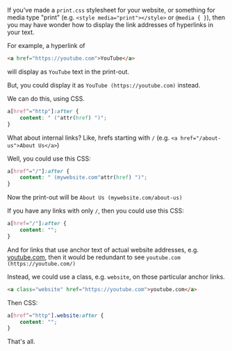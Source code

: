 If you've made a `print.css` stylesheet for your website, or something for media type "print" (e.g. `<style media="print"></style>` or `@media { }`), then you may have wonder how to display the link addresses of hyperlinks in your text.

For example, a hyperlink of
```html
<a href="https://youtube.com">YouTube</a>
```

will display as `YouTube` text in the print-out.

But, you could display it as `YouTube (https://youtube.com)` instead.

We can do this, using CSS.

```css
a[href^="http"]:after {
    content: " ("attr(href) ")";
}
```

What about internal links? Like, hrefs starting with `/` (e.g. `<a href="/about-us">About Us</a>`)

Well, you could use this CSS:

```css
a[href^="/"]:after {
    content: " (mywebsite.com"attr(href) ")";
}
```

Now the print-out will be `About Us (mywebsite.com/about-us)`

If you have any links with only `/`, then you could use this CSS:

```css
a[href="/"]:after {
    content: "";
}
```

And for links that use anchor text of actual website addresses, e.g. <a href="https://youtube.com">youtube.com</a>, then it would be redundant to see `youtube.com (https://youtube.com/)`

Instead, we could use a class, e.g. `website`, on those particular anchor links.

```html
<a class="website" href="https://youtube.com">youtube.com</a>
```

Then CSS:

```css
a[href^="http"].website:after {
    content: "";
}
```

That's all.
